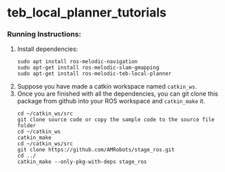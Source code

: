 # teb_local_planner_tutorials
### Running Instructions:
1. Install dependencies:
    ```shell
    sudo apt install ros-melodic-navigation
    sudo apt-get install ros-melodic-slam-gmapping
    sudo apt-get install ros-melodic-teb-local-planner
    ```
3. Suppose you have made a catkin workspace named `catkin_ws`.
4. Once you are finished with all the dependencies, you can git clone this package from github into your ROS workspace and `catkin_make` it. 
    ```shell
    cd ~/catkin_ws/src
    git clone source code or copy the sample code to the source file folder
    cd ~/catkin_ws
    catkin_make
    cd ~/catkin_ws/src 
    git clone https://github.com/AMRobots/stage_ros.git
    cd ../
    catkin_make --only-pkg-with-deps stage_ros
    ```
